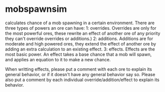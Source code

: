 # mobspawnsim
calculates chance of a mob spawning in a certain environment.
There are three types of powers an ore can have:
1: overrides.
Overrides are only for the most powerful ores, these rewrite an effect of another ore of any priority they can't override overrides or additions.)
2: additions.
Additions are for moderate and high powered ores, they extend the effect of another ore by adding an extra calculation to an existing effect.
3: effects.
Effects are the most basic power. An effect takes a base chance that a mob will spawn, and applies an equation to it to make a new chance.

When writting effects, please put a comment with each ore to explain its general behavior, or if it doesn't have any general behavior say so.
Please also put a comment by each individual override/addition/effect to explain its behavior.
